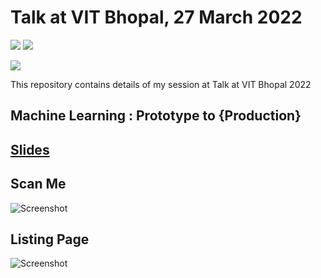 # Talk at VIT Bhopal, 27 March 2022

[![](https://img.shields.io/github/license/sourcerer-io/hall-of-fame.svg?colorB=ff0000)](https://github.com/KrishnaKumarTiwari/talks/blob/master/LICENSE.md)
[![](https://img.shields.io/badge/badge-Krishna--Kumar--Tiwari-brightgreen)](https://www.linkedin.com/in/agentkk/)


[![](https://sourcerer.io/fame/KrishnaKumarTiwari/KrishnaKumarTiwari/talks/images/0)](https://ml-ai.in)


This repository contains details of my session at Talk at VIT Bhopal 2022 

## Machine Learning : Prototype to {Production}


## [Slides](https://docs.google.com/presentation/d/1xcUJ0rBLJWPwl1RGL5OIJkI75NgUlpiIQswvi7lU-ZY/edit?usp=sharing)


## Scan Me 
![Screenshot](ainorth-scan.png)
 
 
## Listing Page 

![Screenshot](ainorth-listing.png)
